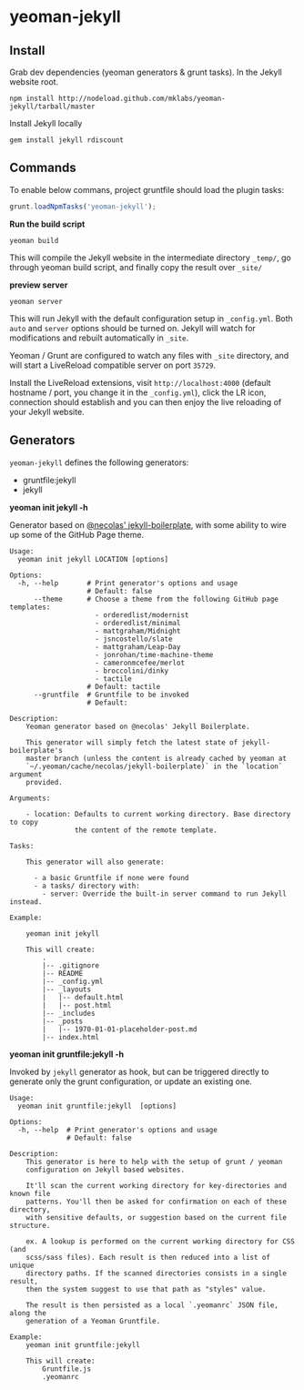 yeoman-jekyll
=============

Install
-------

Grab dev dependencies (yeoman generators & grunt tasks). In the Jekyll website root.

    npm install http://nodeload.github.com/mklabs/yeoman-jekyll/tarball/master

Install Jekyll locally

    gem install jekyll rdiscount

Commands
--------

To enable below commans, project gruntfile should load the plugin tasks:

```js
grunt.loadNpmTasks('yeoman-jekyll');
```

**Run the build script**

    yeoman build

This will compile the Jekyll website in the intermediate directory `_temp/`, go
through yeoman build script, and finally copy the result over `_site/`


**preview server**

    yeoman server

This will run Jekyll with the default configuration setup in `_config.yml`.
Both `auto` and `server` options should be turned on. Jekyll will watch for
modifications and rebuilt automatically in `_site`.

Yeoman / Grunt are configured to watch any files with `_site` directory, and
will start a LiveReload compatible server on port `35729`.

Install the LiveReload extensions, visit `http://localhost:4000` (default
hostname / port, you change it in the `_config.yml`), click the
LR icon, connection should establish and you can then enjoy the live reloading
of your Jekyll website.

Generators
----------

`yeoman-jekyll` defines the following generators:

- gruntfile:jekyll
- jekyll

**yeoman init jekyll -h**

Generator based on [@necolas'
jekyll-boilerplate](https://github.com/necolas/jekyll-boilerplate), with some
ability to wire up some of the GitHub Page theme.

    Usage:
      yeoman init jekyll LOCATION [options]

    Options:
      -h, --help       # Print generator's options and usage
                       # Default: false
          --theme      # Choose a theme from the following GitHub page templates:
                         - orderedlist/modernist
                         - orderedlist/minimal
                         - mattgraham/Midnight
                         - jsncostello/slate
                         - mattgraham/Leap-Day
                         - jonrohan/time-machine-theme
                         - cameronmcefee/merlot
                         - broccolini/dinky
                         - tactile
                       # Default: tactile
          --gruntfile  # Gruntfile to be invoked
                       # Default:

    Description:
        Yeoman generator based on @necolas' Jekyll Boilerplate.

        This generator will simply fetch the latest state of jekyll-boilerplate's
        master branch (unless the content is already cached by yeoman at
        `~/.yeoman/cache/necolas/jekyll-boilerplate)` in the `location` argument
        provided.

    Arguments:

        - location: Defaults to current working directory. Base directory to copy
                    the content of the remote template.

    Tasks:

        This generator will also generate:

          - a basic Gruntfile if none were found
          - a tasks/ directory with:
            - server: Override the built-in server command to run Jekyll instead.

    Example:

        yeoman init jekyll

        This will create:
            .
            |-- .gitignore
            |-- README
            |-- _config.yml
            |-- _layouts
            |   |-- default.html
            |   |-- post.html
            |-- _includes
            |-- _posts
            |   |-- 1970-01-01-placeholder-post.md
            |-- index.html

**yeoman init gruntfile:jekyll -h**

Invoked by `jekyll` generator as hook, but can be triggered directly to
generate only the grunt configuration, or update an existing one.

    Usage:
      yeoman init gruntfile:jekyll  [options]

    Options:
      -h, --help  # Print generator's options and usage
                  # Default: false

    Description:
        This generator is here to help with the setup of grunt / yeoman
        configuration on Jekyll based websites.

        It'll scan the current working directory for key-directories and known file
        patterns. You'll then be asked for confirmation on each of these directory,
        with sensitive defaults, or suggestion based on the current file structure.

        ex. A lookup is performed on the current working directory for CSS (and
        scss/sass files). Each result is then reduced into a list of unique
        directory paths. If the scanned directories consists in a single result,
        then the system suggest to use that path as "styles" value.

        The result is then persisted as a local `.yeomanrc` JSON file, along the
        generation of a Yeoman Gruntfile.

    Example:
        yeoman init gruntfile:jekyll

        This will create:
            Gruntfile.js
            .yeomanrc


